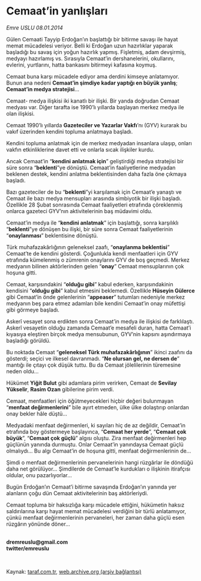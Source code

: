 # Cemaat’in yanlışları

*Emre USLU 08.01.2014*

<div class="yazi"><p>Gülen Cemaati Tayyip Erdoğan’ın başlattığı bir bitirme savaşı ile hayat memat mücadelesi veriyor. Belli ki Erdoğan uzun hazırlıklar yaparak başladığı bu savaş için yoğun hazırlık yapmış. Fişletmiş, adam devşirmiş, medyayı hazırlamış vs. Sırasıyla Cemaat’in dershanelerini, okullarını, evlerini, yurtlarını, hatta bankasını bitirmeyi kafasına koymuş. </p>
<p>Cemaat buna karşı mücadele ediyor ama derdini kimseye anlatamıyor. Bunun ana nedeni <b>Cemaat’in şimdiye kadar yaptığı en büyük yanlış</b>; <b>Cemaat’in medya stratejisi</b>...</p>
<p>Cemaat- medya ilişkisi iki kanatlı bir ilişki. Bir yanda doğrudan Cemaat medyası var. Diğer tarafta ise 1990’lı yıllarda başlayan merkez medya ile olan ilişkisi. </p>
<p>Cemaat 1990’lı yıllarda <b>Gazeteciler ve Yazarlar Vakfı</b>’nı (GYV) kurarak bu vakıf üzerinden kendini topluma anlatmaya başladı. </p>
<p>Kendini topluma anlatmak için de merkez medyadan insanlara ulaşıp, onları vakfın etkinliklerine davet etti ve onlarla sıcak ilişkiler kurdu. </p>
<p>Ancak Cemaat’in “<b>kendini anlatmak için</b>” geliştirdiği medya stratejisi bir süre sonra “<b>beklenti</b>”ye dönüştü. Cemaat’in faaliyetlerine medyadan beklenen destek, kendini anlatma beklentisinden daha fazla öne çıkmaya başladı. </p>
<p>Bazı gazeteciler de bu “<b>beklenti</b>”yi karşılamak için Cemaat’e yanaştı ve Cemaat ile bazı medya mensupları arasında simbiyotik bir ilişki başladı. Özellikle 28 Şubat sonrasında Cemaat faaliyetleri etrafında çöreklenmiş onlarca gazeteci GYV’nın aktivitelerinin baş müdavimi oldu. </p>
<p>Cemaat’in medya ile “<b>kendini anlatmak</b>” için başlattığı, sonra karşılıklı “<b>beklenti</b>”ye dönüşen bu ilişki, bir süre sonra Cemaat faaliyetlerinin “<b>onaylanması</b>” beklentisine dönüştü. </p>
<p>Türk muhafazakârlığının geleneksel zaafı, “<b>onaylanma beklentisi</b>” Cemaat’te de kendini gösterdi. Çoğunlukla kendi menfaatleri için GYV etrafında kümelenmiş o zümrenin onaylarını GYV de boş geçmedi. Merkez medyanın bilinen aktörlerinden gelen “<b>onay</b>” Cemaat mensuplarının çok hoşuna gitti. </p>
<p>Cemaat, karşısındakini “<b>olduğu gibi</b>” kabul ederken, karşısındakinin kendisini “<b>olduğu gibi</b>” kabul etmesini beklemedi. Özellikle <b>Hüseyin Gülerce</b> gibi Cemaat’in önde gelenlerinin “<b>appeaser</b>” tutumları nedeniyle merkez medyanın beş para etmez adamları bile kendini Cemaat’in onay müfettişi gibi görmeye başladı. </p>
<p>Askerî vesayet sona erdikten sonra Cemaat’in medya ile ilişkisi de farklılaştı. Askerî vesayetin olduğu zamanda Cemaat’e mesafeli duran, hatta Cemaat’i kıyasıya eleştiren birçok medya mensubunun, GYV’nin kapsını aşındırmaya başladığı görüldü. </p>
<p>Bu noktada Cemaat “<b>geleneksel Türk muhafazakârlığının</b>” ikinci zaafını da gösterdi; seçici ve ilkesel davranmadı. “<b>Ne olursan gel, ne dersen de</b>” mantığı ile çıtayı çok düşük tuttu. Bu da Cemaat jölelilerinin türemesine neden oldu... </p>
<p>Hükümet <b>Yiğit Bulut</b> gibi adamlara pirim verirken, Cemaat de <b>Sevilay Yükselir</b>, <b>Rasim Ozan</b> gibilerine pirim verdi. </p>
<p>Cemaat, menfaatleri için öğütmeyecekleri hiçbir değeri bulunmayan “<b>menfaat değirmenlerini</b>” bile ayırt etmeden, ülke ülke dolaştırıp onlardan onay bekler hâle düştü...</p>
<p>Medyadaki menfaat değirmenleri, ki sayıları hiç de az değildir, Cemaat’in etrafında boy göstermeye başlayınca, “<b>Cemaat her yerde</b>”, “<b>Cemaat çok büyük</b>”, “<b>Cemaat çok güçlü</b>” algısı oluştu. Zira menfaat değirmenleri hep güçlünün yanında durmuştu. Onlar Cemaat’in yanındaysa Cemaat güçlü olmalıydı... Bu algı Cemaat’in de hoşuna gitti, menfaat değirmenlerinin de...</p>
<p>Şimdi o menfaat değirmenlerinin pervanelerinin hangi rüzgârlar ile döndüğü daha net görülüyor... Şimdilerde de Cemaat’le kurdukları o ilişkinin itirafçısı oldular, onu pazarlıyorlar... </p>
<p>Bugün Erdoğan’ın Cemaat’i bitirme savaşında Erdoğan’ın yanında yer alanların çoğu dün Cemaat aktivitelerinin baş aktörleriydi. </p>
<p>Cemaat topluma bir haksızlığa karşı mücadele ettiğini, hükümetin haksız saldırılarına karşı hayat memat mücadelesi verdiğini bir türlü anlatamıyor, çünkü menfaat değirmenlerinin pervaneleri, her zaman daha güçlü esen rüzgârın yönünde döner...</p><b>
<p><br/>dremreuslu@gmail.com<br/>twitter/emreuslu</p>
<p></p></b> 
</div>

Kaynak: [taraf.com.tr](http://www.taraf.com.tr:80/emre-uslu-2/makale-cemaat-in-yanlislari.htm), [web.archive.org (arşiv bağlantısı)](http://web.archive.org/web/20140109180550/http://www.taraf.com.tr:80/emre-uslu-2/makale-cemaat-in-yanlislari.htm)
